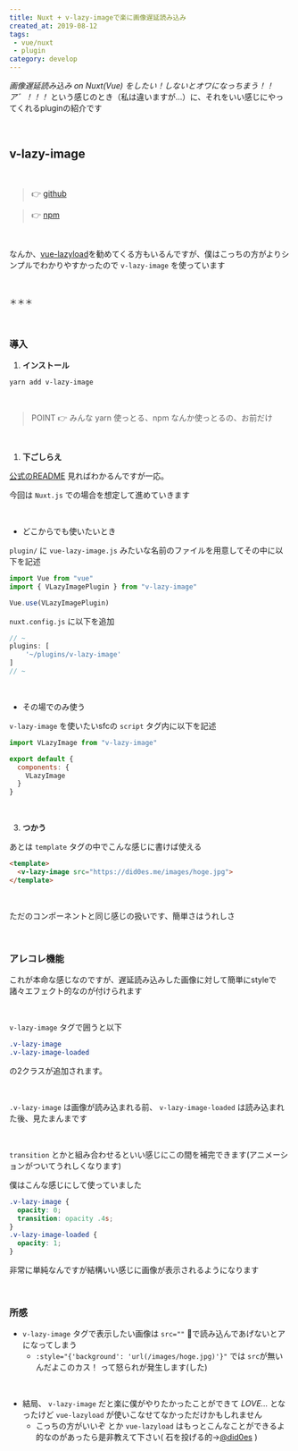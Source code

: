 ```yaml
---
title: Nuxt + v-lazy-imageで楽に画像遅延読み込み
created_at: 2019-08-12
tags:
 - vue/nuxt
 - plugin
category: develop
---
```


*画像遅延読み込み on Nuxt(Vue) をしたい！しないとオワになっちまう！！ア゛！！！* という感じのとき（私は違いますが...）に、それをいい感じにやってくれるpluginの紹介です

<br>

## v-lazy-image

<br>

> 👉 <a target="_blank" href="https://github.com/alexjoverm/v-lazy-image">github</a>

> 👉 <a target="_blank" href="https://www.npmjs.com/package/v-lazy-image">npm</a>

<br>

なんか、<a target="_blank" href="https://github.com/hilongjw/vue-lazyload">vue-lazyload</a>を勧めてくる方もいるんですが、僕はこっちの方がよりシンプルでわかりやすかったので `v-lazy-image` を使っています

<br>

＊＊＊

<br>

### 導入

1. **インストール**

```bash
yarn add v-lazy-image
```

<br>

> POINT 👉 みんな yarn 使っとる、npm なんか使っとるの、お前だけ

<br>

1. **下ごしらえ**

<a target="_blank" href="https://github.com/alexjoverm/v-lazy-image/blob/master/README.md">公式のREADME</a> 見ればわかるんですが一応。

今回は `Nuxt.js` での場合を想定して進めていきます

<br>

- どこからでも使いたいとき

`plugin/` に `vue-lazy-image.js` みたいな名前のファイルを用意してその中に以下を記述

```javascript
import Vue from "vue"
import { VLazyImagePlugin } from "v-lazy-image"

Vue.use(VLazyImagePlugin)
```

`nuxt.config.js` に以下を追加

```javascript
// ~
plugins: [
    '~/plugins/v-lazy-image'
]
// ~
```

<br>

- その場でのみ使う

`v-lazy-image` を使いたいsfcの `script` タグ内に以下を記述

```javascript
import VLazyImage from "v-lazy-image"

export default {
  components: {
    VLazyImage
  }
}
```

<br>

3. **つかう**

あとは `template` タグの中でこんな感じに書けば使える

```html
<template>
  <v-lazy-image src="https://did0es.me/images/hoge.jpg">
</template>
```

<br>

ただのコンポーネントと同じ感じの扱いです、簡単さはうれしさ

<br>

### アレコレ機能

これが本命な感じなのですが、遅延読み込みした画像に対して簡単にstyleで諸々エフェクト的なのが付けられます

<br>

`v-lazy-image` タグで囲うと以下

```css
.v-lazy-image
.v-lazy-image-loaded
```

の2クラスが追加されます。

<br>

`.v-lazy-image` は画像が読み込まれる前、 `v-lazy-image-loaded` は読み込まれた後、見たまんまです

<br>

 `transition` とかと組み合わせるといい感じにこの間を補完できます(アニメーションがついてうれしくなります)

僕はこんな感じにして使っていました

```css
.v-lazy-image {
  opacity: 0;
  transition: opacity .4s;
}
.v-lazy-image-loaded {
  opacity: 1;
}
```

非常に単純なんですが結構いい感じに画像が表示されるようになります

<br>

### 所感

- `v-lazy-image` タグで表示したい画像は `src=""` で読み込んであげないとアになってしまう
  - `:style="{'background': 'url(/images/hoge.jpg)'}"` では `src`が無いんだよこのカス！ って怒られが発生します(した)

<br>

- 結局、 `v-lazy-image` だと楽に僕がやりたかったことができて *LOVE...* となったけど `vue-lazyload` が使いこなせてなかっただけかもしれません
  - こっちの方がいいぞ とか `vue-lazyload` はもっとこんなことができるよ 的なのがあったら是非教えて下さい( 石を投げる的→<a target="_blank" href="https://twitter.com/did0es">@did0es</a> )

<br>
